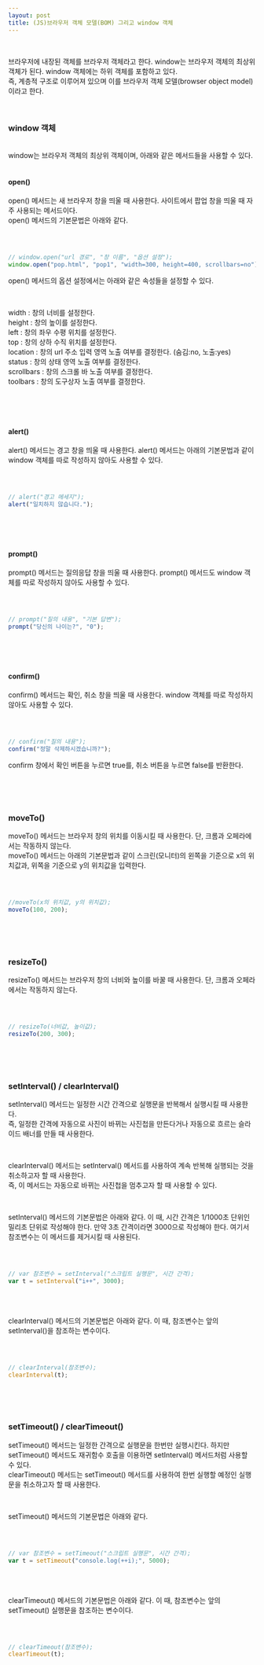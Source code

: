 ```yaml
---
layout: post
title: (JS)브라우저 객체 모델(BOM) 그리고 window 객체
---
```

<br>

브라우저에 내장된 객체를 브라우저 객체라고 한다. window는 브라우저 객체의 최상위 객체가 된다. window 객체에는 하위 객체를 포함하고 있다.  
즉, 계층적 구조로 이루어져 있으며 이를 브라우저 객체 모델(browser object model)이라고 한다.

<br>


### window 객체

<br>
window는 브라우저 객체의 최상위 객체이며, 아래와 같은 메서드들을 사용할 수 있다.

<br>
<br>

#### open()

open() 메서드는 새 브라우저 창을 띄울 때 사용한다. 사이트에서 팝업 창을 띄울 때 자주 사용되는 메서드이다.  
open() 메서드의 기본문법은 아래와 같다.

<br>

``` javascript

// window.open("url 경로", "창 이름", "옵션 설정");
window.open("pop.html", "pop1", "width=300, height=400, scrollbars=no");

```

open() 메서드의 옵션 설정에서는 아래와 같은 속성들을 설정할 수 있다.

<br>

width : 창의 너비를 설정한다.  
height : 창의 높이를 설정한다.  
left : 창의 좌우 수평 위치를 설정한다.  
top : 창의 상하 수직 위치를 설정한다.  
location : 창의 url 주소 입력 영역 노출 여부를 결정한다. (숨김:no, 노출:yes)  
status : 창의 상태 영역 노출 여부를 결정한다.  
scrollbars : 창의 스크롤 바 노출 여부를 결정한다.  
toolbars : 창의 도구상자 노출 여부를 결정한다.  

<br>
<br>
<br>

#### alert()

alert() 메서드는 경고 창을 띄울 때 사용한다. alert() 메서드는 아래의 기본문법과 같이 window 객체를 따로 작성하지 않아도 사용할 수 있다.

<br>

``` javascript

// alert("경고 메세지");
alert("일치하지 않습니다.");

```

<br>
<br>
<br>

#### prompt()

prompt() 메서드는 질의응답 창을 띄울 때 사용한다. prompt() 메서드도 window 객체를 따로 작성하지 않아도 사용할 수 있다.

<br>

``` javascript

// prompt("질의 내용", "기본 답변");
prompt("당신의 나이는?", "0");

```

<br>
<br>
<br>

#### confirm()

confirm() 메서드는 확인, 취소 창을 띄울 때 사용한다. window 객체를 따로 작성하지 않아도 사용할 수 있다.

<br>

``` javascript

// confirm("질의 내용");
confirm("정말 삭제하시겠습니까?");

```

confirm 창에서 확인 버튼을 누르면 true를, 취소 버튼을 누르면 false를 반환한다.

<br>
<br>
<br>

### moveTo()

moveTo() 메서드는 브라우저 창의 위치를 이동시킬 때 사용한다. 단, 크롬과 오페라에서는 작동하지 않는다.  
moveTo() 메서드는 아래의 기본문법과 같이 스크린(모니터)의 왼쪽을 기준으로 x의 위치값과, 위쪽을 기준으로 y의 위치값을 입력한다.

<br>

``` javascript

//moveTo(x의 위치값, y의 위치값);
moveTo(100, 200);

```

<br>
<br>
<br>

### resizeTo()

resizeTo() 메서드는 브라우저 창의 너비와 높이를 바꿀 때 사용한다. 단, 크롬과 오페라에서는 작동하지 않는다. 

<br>

``` javascript

// resizeTo(너비값, 높이값);
resizeTo(200, 300);

```

<br>
<br>
<br>

### setInterval() / clearInterval()

setInterval() 메서드는 일정한 시간 간격으로 실행문을 반복해서 실행시킬 때 사용한다.  
즉, 일정한 간격에 자동으로 사진이 바뀌는 사진첩을 만든다거나 자동으로 흐르는 슬라이드 배너를 만들 때 사용한다. 

<br>

clearInterval() 메서드는 setInterval() 메서드를 사용하여 계속 반복해 실행되는 것을 취소하고자 할 때 사용한다.  
즉, 이 메서드는 자동으로 바뀌는 사진첩을 멈추고자 할 때 사용할 수 있다.

<br>

setInterval() 메서드의 기본문법은 아래와 같다. 이 때, 시간 간격은 1/1000초 단위인 밀리초 단위로 작성해야 한다. 만약 3초 간격이라면 3000으로 작성해야 한다. 여기서 참조변수는 이 메서드를 제거시킬 때 사용된다. 

<br>

``` javascript

// var 참조변수 = setInterval("스크립트 실행문", 시간 간격);
var t = setInterval("i++", 3000);

```

<br>
<br>

clearInterval() 메서드의 기본문법은 아래와 같다. 이 때, 참조변수는 앞의 setInterval()을 참조하는 변수이다.

<br>

``` javascript

// clearInterval(참조변수);
clearInterval(t);

```

<br>
<br>
<br>

### setTimeout() / clearTimeout()

setTimeout() 메서드는 일정한 간격으로 실행문을 한번만 실행시킨다. 하지만 setTimeout() 메서드도 재귀함수 호출을 이용하면 setInterval() 메서드처럼 사용할 수 있다.  
clearTimeout() 메서드는 setTimeout() 메서드를 사용하여 한번 실행할 예정인 실행문을 취소하고자 할 때 사용한다.

<br>

setTimeout() 메서드의 기본문법은 아래와 같다.

<br>

``` javascript

// var 참조변수 = setTimeout("스크립트 실행문", 시간 간격);
var t = setTimeout("console.log(++i);", 5000);

```

<br>
<br>

clearTimeout() 메서드의 기본문법은 아래와 같다. 이 때, 참조변수는 앞의 setTimeout() 실행문을 참조하는 변수이다.

<br>

``` javascript

// clearTimeout(참조변수);
clearTimeout(t);

```

<br>
